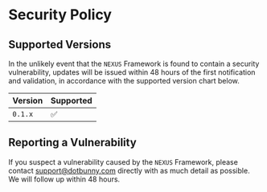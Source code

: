 # Security Policy

## Supported Versions

In the unlikely event that the `NEXUS` Framework is found to contain a security vulnerability, updates will be issued within 48 hours of the first notification and validation, in accordance with the supported version chart below.

| Version | Supported          |
| ------- | ------------------ |
| `0.1.x`   | :white_check_mark: |

## Reporting a Vulnerability

If you suspect a vulnerability caused by the `NEXUS` Framework, please contact [support@dotbunny.com](mailto:support@dotbunny.com) directly with as much detail as possible. We will follow up within 48 hours.
